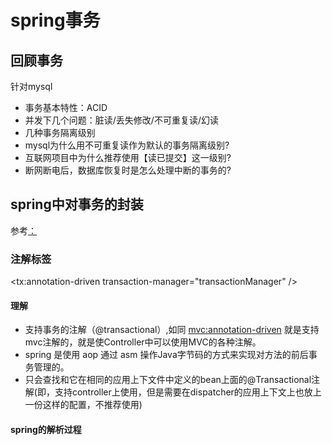 # spring事务

## 回顾事务
 针对mysql
- 事务基本特性：ACID
- 并发下几个问题：脏读/丢失修改/不可重复读/幻读
- 几种事务隔离级别
- mysql为什么用不可重复读作为默认的事务隔离级别?
- 互联网项目中为什么推荐使用【读已提交】这一级别?
- 断网断电后，数据库恢复时是怎么处理中断的事务的?

## spring中对事务的封装

参考[：](https://blog.csdn.net/qq_34337272/article/details/80394121)




### 注解标签
<tx:annotation-driven transaction-manager="transactionManager" />
#### 理解<br/>
-   支持事务的注解（@transactional）,如同
<mvc:annotation-driven> 就是支持mvc注解的，就是使Controller中可以使用MVC的各种注解。
-    spring 是使用 aop 通过 asm 操作Java字节码的方式来实现对方法的前后事务管理的。
-   只会查找和它在相同的应用上下文件中定义的bean上面的@Transactional注解(即，支持controller上使用，但是需要在dispatcher的应用上下文上也放上一份这样的配置，不推荐使用)
#### spring的解析过程
